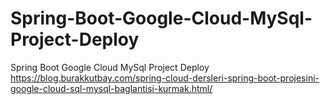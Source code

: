 # Spring-Boot-Google-Cloud-MySql-Project-Deploy
Spring Boot Google Cloud MySql Project Deploy https://blog.burakkutbay.com/spring-cloud-dersleri-spring-boot-projesini-google-cloud-sql-mysql-baglantisi-kurmak.html/
